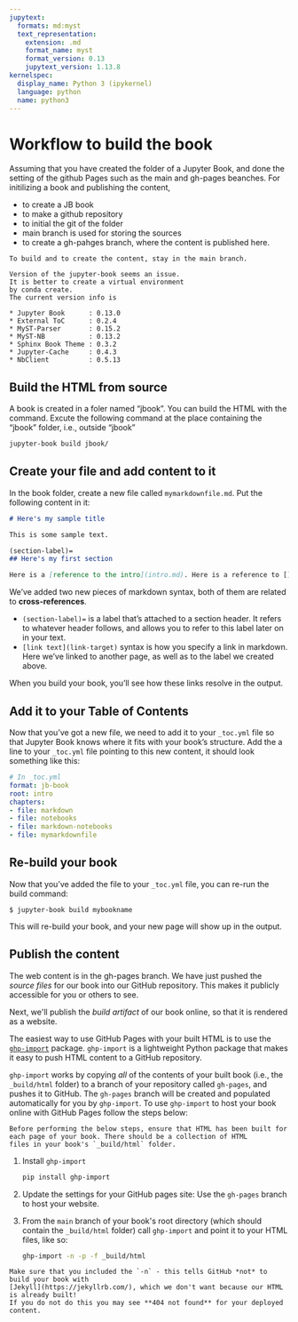 ```yaml
---
jupytext:
  formats: md:myst
  text_representation:
    extension: .md
    format_name: myst
    format_version: 0.13
    jupytext_version: 1.13.8
kernelspec:
  display_name: Python 3 (ipykernel)
  language: python
  name: python3
---
```

# Workflow to build the book

Assuming that you have created the folder of a Jupyter Book, and done the setting of the github Pages such as the main and gh-pages beanches. For initilizing a book and publishing the content,

-   to create a JB book
-   to make a github repository
-   to initial the git of the folder
-   main branch is used for storing the sources
-   to create a gh-pahges branch, where the content is published here.

```{note}
To build and to create the content, stay in the main branch.
```
```{warning}
Version of the jupyter-book seems an issue.
It is better to create a virtual environment 
by conda create. 
The current version info is 

* Jupyter Book      : 0.13.0
* External ToC      : 0.2.4
* MyST-Parser       : 0.15.2
* MyST-NB           : 0.13.2
* Sphinx Book Theme : 0.3.2
* Jupyter-Cache     : 0.4.3
* NbClient          : 0.5.13

```
## Build the HTML from source

A book is created in a foler named “jbook”. You can build the HTML with the command. Excute the following command at the place containing the “jbook” folder, i.e., outside “jbook”

``` bash
jupyter-book build jbook/
```

## Create your file and add content to it

In the book folder, create a new file called `mymarkdownfile.md`. Put the following content in it:

``` md
# Here's my sample title

This is some sample text.

(section-label)=
## Here's my first section

Here is a [reference to the intro](intro.md). Here is a reference to [](section-label).
```

We’ve added two new pieces of markdown syntax, both of them are related to **cross-references**.

-   `(section-label)=` is a label that’s attached to a section header. It refers to whatever header follows, and allows you to refer to this label later on in your text.
-   `[link text](link-target)` syntax is how you specify a link in markdown. Here we’ve linked to another page, as well as to the label we created above.

When you build your book, you’ll see how these links resolve in the output.

## Add it to your Table of Contents

Now that you’ve got a new file, we need to add it to your `_toc.yml` file so that Jupyter Book knows where it fits with your book’s structure.
Add the a line to your `_toc.yml` file pointing to this new content, it should look something like this:

``` yaml
# In _toc.yml
format: jb-book
root: intro
chapters:
- file: markdown
- file: notebooks
- file: markdown-notebooks
- file: mymarkdownfile
```

## Re-build your book

Now that you’ve added the file to your `_toc.yml` file, you can re-run the build command:

``` console
$ jupyter-book build mybookname
```

This will re-build your book, and your new page will show up in the output.

## Publish the content
The web content is in the gh-pages branch.
We have just pushed the *source files* for our book into our GitHub repository.
This makes it publicly accessible for you or others to see.

Next, we'll publish the *build artifact* of our book online, so that it is rendered as a website.


The easiest way to use GitHub Pages with your built HTML is to use the [`ghp-import`](https://github.com/davisp/ghp-import) package. `ghp-import` is a lightweight Python package that makes it easy to push HTML content to a GitHub repository.

`ghp-import` works by copying *all* of the contents of your built book (i.e., the `_build/html` folder) to a branch of your repository called `gh-pages`, and pushes it to GitHub. The `gh-pages` branch will be created and populated automatically for you by `ghp-import`. To use `ghp-import` to host your book online with GitHub Pages follow the steps below:

```{note}
Before performing the below steps, ensure that HTML has been built for each page of your book. There should be a collection of HTML
files in your book's `_build/html` folder.
```

1. Install `ghp-import`

   ```bash
   pip install ghp-import
   ```
2. Update the settings for your GitHub pages site: Use the `gh-pages` branch to host your website.

3. From the `main` branch of your book's root directory (which should contain the `_build/html` folder) call `ghp-import` and point it to your HTML files, like so:

   ```bash
   ghp-import -n -p -f _build/html
   ```

```{warning}
Make sure that you included the `-n` - this tells GitHub *not* to build your book with
[Jekyll](https://jekyllrb.com/), which we don't want because our HTML is already built!
If you do not do this you may see **404 not found** for your deployed content.
```